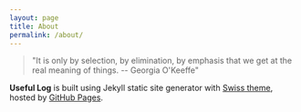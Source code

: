 ```yaml
---
layout: page
title: About
permalink: /about/
---
```

> "It is only by selection, by elimination, by emphasis that we get at the real meaning of things. -- Georgia O'Keeffe"

**Useful Log** is built using Jekyll static site generator with [Swiss theme](https://github.com/broccolini/swiss), hosted by [GitHub Pages](https://pages.github.com/).

